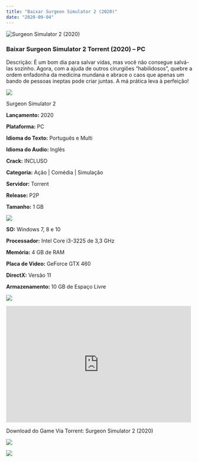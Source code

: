 ```yaml
---
title: "Baixar Surgeon Simulator 2 (2020)"
date: "2020-09-04"
---
```


![Surgeon Simulator 2 (2020)](https://1.bp.blogspot.com/-T0cBi-YKWJc/X1KvdsdkYgI/AAAAAAAABrg/-d8Gj4-EV_Y_8i03X_aVbu3Wu-W8NwjrgCNcBGAsYHQ/s320/poster.jpg "Surgeon Simulator 2 (2020)")

### Baixar Surgeon Simulator 2 Torrent (2020) – PC

Descrição: É um bom dia para salvar vidas, mas você não consegue salvá-las sozinho. Agora, com a ajuda de outros cirurgiões “habilidosos”, quebre a ordem enfadonha da medicina mundana e abrace o caos que apenas um bando de pessoas ineptas pode criar juntas. A má prática leva à perfeição!

![](https://1.bp.blogspot.com/-XIAoZor_ewQ/Xt6k8H1cWZI/AAAAAAAAAi0/oGRR_ah4Rf449lfQQZDiX_22jAu7LLnJACPcBGAYYCw/s400/Bot{a384763efc0343bc154516df87137d254a706e3c5e4872db09a759f4bd7601ea}25C3{a384763efc0343bc154516df87137d254a706e3c5e4872db09a759f4bd7601ea}25A3o{a384763efc0343bc154516df87137d254a706e3c5e4872db09a759f4bd7601ea}2Bde{a384763efc0343bc154516df87137d254a706e3c5e4872db09a759f4bd7601ea}2BInforma{a384763efc0343bc154516df87137d254a706e3c5e4872db09a759f4bd7601ea}25C3{a384763efc0343bc154516df87137d254a706e3c5e4872db09a759f4bd7601ea}25A7{a384763efc0343bc154516df87137d254a706e3c5e4872db09a759f4bd7601ea}25C3{a384763efc0343bc154516df87137d254a706e3c5e4872db09a759f4bd7601ea}25B5es.jpg)

Surgeon Simulator 2

**Lançamento:** 2020

**Plataforma:** PC

**Idioma do Texto:** Português e Multi

**Idioma do Audio:** Inglês

**Crack:** INCLUSO

**Categoria:** Ação | Comédia | Simulação

**Servidor:** Torrent

**Release:** P2P

**Tamanho:** 1 GB

![](https://1.bp.blogspot.com/-h4INo_OBwls/Xt6lEEMpxNI/AAAAAAAAAi4/JjyyoRDYOagV83dzmOlHFitCwsklVMs6ACPcBGAYYCw/s400/Bot{a384763efc0343bc154516df87137d254a706e3c5e4872db09a759f4bd7601ea}25C3{a384763efc0343bc154516df87137d254a706e3c5e4872db09a759f4bd7601ea}25A3o{a384763efc0343bc154516df87137d254a706e3c5e4872db09a759f4bd7601ea}2Bde{a384763efc0343bc154516df87137d254a706e3c5e4872db09a759f4bd7601ea}2BRequisitos.jpg)

**SO:** Windows 7, 8 e 10

**Processador:** Intel Core i3-3225 de 3,3 GHz

**Memória:** 4 GB de RAM

**Placa de Video:** GeForce GTX 460

**DirectX:** Versão 11

**Armazenamento:** 10 GB de Espaço Livre

![](https://1.bp.blogspot.com/-rcYyVsnA81c/Xt6lZMZ2XiI/AAAAAAAAAjA/1MF2KKFyKSoUtwrodSDJRdpQoMNmnHOhwCPcBGAYYCw/s400/Bot{a384763efc0343bc154516df87137d254a706e3c5e4872db09a759f4bd7601ea}25C3{a384763efc0343bc154516df87137d254a706e3c5e4872db09a759f4bd7601ea}25A3o{a384763efc0343bc154516df87137d254a706e3c5e4872db09a759f4bd7601ea}2Bde{a384763efc0343bc154516df87137d254a706e3c5e4872db09a759f4bd7601ea}2BTrailer.jpg)

<iframe allow="accelerometer; autoplay; encrypted-media; gyroscope; picture-in-picture" allowfullscreen frameborder="0" height="315" src="https://www.youtube.com/embed/yLMw6f5YQtE" width="500"></iframe>

Download do Game Via Torrent: Surgeon Simulator 2 (2020)

[![](https://1.bp.blogspot.com/-KEcbu5lXdM0/Xu5yX-HgHDI/AAAAAAAAAsY/bBJ6W14NqC4-Ny_0LiwqQPIkTbYzyURcACPcBGAYYCw/s200/CAPA3.jpg)](https://utorrentmegagames.blogspot.com/p/recomendado.html)

![](https://1.bp.blogspot.com/-Rkir3Cy7E90/XthUbQKV_OI/AAAAAAAAAgU/q6xV1k8mreQnsOAbeImqH6Qi8ahsN2LpACPcBGAYYCw/s1600/Bot{a384763efc0343bc154516df87137d254a706e3c5e4872db09a759f4bd7601ea}25C3{a384763efc0343bc154516df87137d254a706e3c5e4872db09a759f4bd7601ea}25A3o{a384763efc0343bc154516df87137d254a706e3c5e4872db09a759f4bd7601ea}2Bde{a384763efc0343bc154516df87137d254a706e3c5e4872db09a759f4bd7601ea}2BDownload.jpg)
